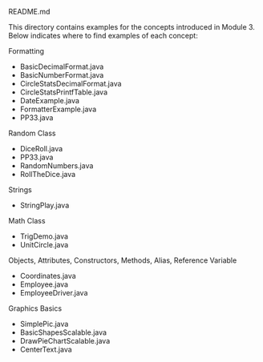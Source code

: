 README.md

This directory contains examples for the concepts introduced in Module 3.  Below indicates where to find examples of each concept:

Formatting
- BasicDecimalFormat.java
- BasicNumberFormat.java
- CircleStatsDecimalFormat.java
- CircleStatsPrintfTable.java
- DateExample.java
- FormatterExample.java
- PP33.java

Random Class
- DiceRoll.java
- PP33.java
- RandomNumbers.java
- RollTheDice.java

Strings
- StringPlay.java


Math Class
- TrigDemo.java
- UnitCircle.java

Objects, Attributes, Constructors, Methods, Alias, Reference Variable
- Coordinates.java
- Employee.java
- EmployeeDriver.java

Graphics Basics
- SimplePic.java
- BasicShapesScalable.java
- DrawPieChartScalable.java
- CenterText.java

